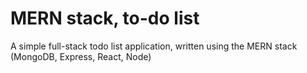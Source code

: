# MERN stack, to-do list

A simple full-stack todo list application, written using the MERN stack (MongoDB, Express, React, Node)

